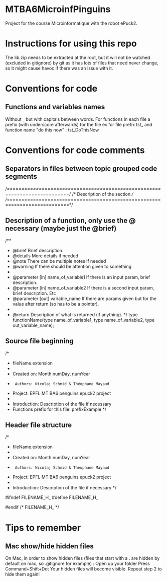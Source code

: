 # MTBA6MicroinfPinguins
Project for the course Microinformatique with the robot ePuck2.

# Instructions for using this repo
The lib.zip needs to be extracted at the root, but it will not be watched (excluded in gitignore) by git as it has lots of files that need never change, so it might cause havoc if there was an issue with it.

# Conventions for code

## Functions and variables names
Without _ but with capitals between words.
For functions in each file a prefix (with underscore afterwards) for the file ex for file prefix tst_ and function name "do this now" : tst_DoThisNow


# Conventions for code comments

## Separators in files between topic grouped code segments

/*===========================================================================*/
/* Description of the section                                        */
/*===========================================================================*/

## Description of a function, only use the @ necessary (maybe just the @brief)
/**
 * @brief   Brief description.
 * @details More details if needed
 * @note    There can be multiple notes if needed
 * @warning If there should be attention given to something
 * 
 * @parameter [in] name_of_variable1 If there is an input param, brief description.
 * @parameter [in] name_of_variable2 If there is a second input param, brief description. Etc
 * @parameter [out] variable_name If there are params given but for the value after return (so has to be a pointer).
 * 
 * @return Description of what is returned (if anything).
*/
type functionName(type name_of_variable1, type name_of_variable2, type out_variable_name);

## Source file beginning
/*
 * fileName.extension
 *
 *  Created on: Month numDay, numYear
 *      Authors: Nicolaj Schmid & Théophane Mayaud
 * 	Project: EPFL MT BA6 penguins epuck2 project
 *
 * Introduction: Description of the file if necessary
 * Functions prefix for this file: prefixExample
 */

## Header file structure
/*
 * fileName.extension
 *
 *  Created on: Month numDay, numYear
 *      Authors: Nicolaj Schmid & Théophane Mayaud
 * 	Project: EPFL MT BA6 penguins epuck2 project
 *
 * Introduction: Description of the file if necessary
 */

#ifndef FILENAME_H_
#define FILENAME_H_


#endif /* FILENAME_H_ */



# Tips to remember

## Mac show/hide hidden files

On Mac, in order to show hidden files (files that start with a . are hidden by default on mac, so .gitignore for example) :
Open up your folder
Press Command+Shift+Dot
Your hidden files will become visible. Repeat step 2 to hide them again!

